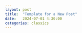 ```yaml
---
layout: post
title:  "Template for a New Post"
date:   2024-07-01 4:30:00
categories: classics
---
```


